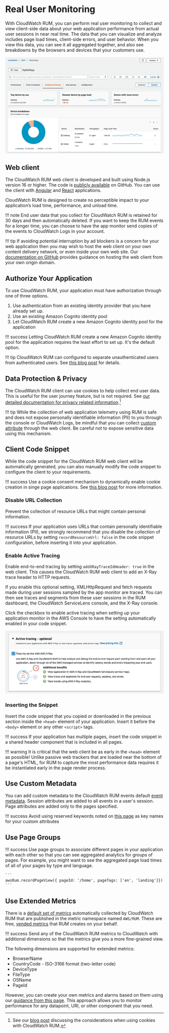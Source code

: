 # Real User Monitoring

With CloudWatch RUM, you can perform real user monitoring to collect and view client-side data about your web application performance from actual user sessions in near real time. The data that you can visualize and analyze includes page load times, client-side errors, and user behavior. When you view this data, you can see it all aggregated together, and also see breakdowns by the browsers and devices that your customers use.

![RUM application monitor dashboard showing device breakdown](../images/rum2.png)

## Web client

The CloudWatch RUM web client is developed and built using Node.js version 16 or higher. The code is [publicly available](https://github.com/aws-observability/aws-rum-web) on GitHub. You can use the client with [Angular](https://github.com/aws-observability/aws-rum-web/blob/main/docs/cdn_angular.md) and [React](https://github.com/aws-observability/aws-rum-web/blob/main/docs/cdn_react.md) applications.

CloudWatch RUM is designed to create no perceptible impact to your application’s load time, performance, and unload time.

!!! note
    End user data that you collect for CloudWatch RUM is retained for 30 days and then automatically deleted. If you want to keep the RUM events for a longer time, you can choose to have the app monitor send copies of the events to CloudWatch Logs in your account.

!!! tip
    If avoiding potential interruption by ad blockers is a concern for your web application then you may wish to host the web client on your own content delivery network, or even inside your own web site. Our [documentation on GitHub](https://github.com/aws-observability/aws-rum-web/blob/main/docs/cdn_installation.md) provides guidance on hosting the web client from your own origin domain.

## Authorize Your Application

To use CloudWatch RUM, your application must have authorization through one of three options.

1. Use authentication from an existing identity provider that you have already set up.
1. Use an existing Amazon Cognito identity pool
1. Let CloudWatch RUM create a new Amazon Cognito identity pool for the application

!!! success
    Letting CloudWatch RUM create a new Amazon Cognito identity pool for the application requires the least effort to set up. It's the default option.

!!! tip
    CloudWatch RUM can configured to separate unauthenticated users from authenticated users. See [this blog post](https://aws.amazon.com/blogs/mt/how-to-isolate-signed-in-users-from-guest-users-within-amazon-cloudwatch-rum/) for details. 

## Data Protection & Privacy

The CloudWatch RUM client can use cookies to help collect end user data. This is useful for the user journey feature, but is not required. See [our detailed documentation for privacy related information](https://docs.aws.amazon.com/AmazonCloudWatch/latest/monitoring/CloudWatch-RUM-privacy.html).[^1]

!!! tip
    While the collection of web application telemetry using RUM is safe and does not expose personally identifiable information (PII) to you through the console or CloudWatch Logs, be mindful that you can collect [custom attribute](https://docs.aws.amazon.com/AmazonCloudWatch/latest/monitoring/CloudWatch-RUM-custom-metadata.html) through the web client. Be careful not to expose sensitive data using this mechanism.

## Client Code Snippet

While the code snippet for the CloudWatch RUM web client will be automatically generated, you can also manually modify the code snippet to configure the client to your requirements. 

!!! success
    Use a cookie consent mechanism to dynamically enable cookie creation in singe page applications. See [this blog post](https://aws.amazon.com/blogs/mt/how-and-when-to-enable-session-cookies-with-amazon-cloudwatch-rum/) for more information.

### Disable URL Collection 

Prevent the collection of resource URLs that might contain personal information.

!!! success
    If your application uses URLs that contain personally identifiable information (PII), we strongly recommend that you disable the collection of resource URLs by setting `recordResourceUrl: false` in the code snippet configuration, before inserting it into your application.

### Enable Active Tracing

Enable end-to-end tracing by setting `addXRayTraceIdHeader: true` in the web client. This causes the CloudWatch RUM web client to add an X-Ray trace header to HTTP requests.

If you enable this optional setting, XMLHttpRequest and fetch requests made during user sessions sampled by the app monitor are traced. You can then see traces and segments from these user sessions in the RUM dashboard, the CloudWatch ServiceLens console, and the X-Ray console. 

Click the checkbox to enable active tracing when setting up your application monitor in the AWS Console to have the setting automatically enabled in your code snippet.

![Active tracing setup for RUM application monitor](../images/rum1.png)

### Inserting the Snippet

Insert the code snippet that you copied or downloaded in the previous section inside the `<head>` element of your application. Insert it before the `<body>` element or any other `<script>` tags.

!!! success
    If your application has multiple pages, insert the code snippet in a shared header component that is included in all pages.

!!! warning
    It is critical that the web client be as early in the `<head>` element as possible! Unlike passive web trackers that are loaded near the bottom of a page's HTML, for RUM to capture the most performance data requires it be instantiated early in the page render process.

## Use Custom Metadata

You can add custom metadata to the CloudWatch RUM events default [event metadata](https://docs.aws.amazon.com/AmazonCloudWatch/latest/monitoring/CloudWatch-RUM-datacollected.html#CloudWatch-RUM-datacollected-metadata). Session attributes are added to all events in a user's session. Page attributes are added only to the pages specified.

!!! success
    Avoid using reserved keywords noted on [this page](https://docs.aws.amazon.com/AmazonCloudWatch/latest/monitoring/CloudWatch-RUM-custom-metadata.html#CloudWatch-RUM-custom-metadata-syntax) as key names for your custom attributes

## Use Page Groups

!!! success
    Use page groups to associate different pages in your application with each other so that you can see aggregated analytics for groups of pages. For example, you might want to see the aggregated page load times of all of your pages by type and language.

    ```
    awsRum.recordPageView({ pageId: '/home', pageTags: ['en', 'landing']})
    ```

## Use Extended Metrics

There is a [default set of metrics](https://docs.aws.amazon.com/AmazonCloudWatch/latest/monitoring/CloudWatch-RUM-metrics.html) automatically collected by CloudWatch RUM that are published in the metric namespace named `AWS/RUM`. These are free, [vended metrics](../tools/metrics/#vended-metrics) that RUM creates on your behalf.

!!! success
    Send any of the CloudWatch RUM metrics to CloudWatch with additional dimensions so that the metrics give you a more fine-grained view.

The following dimensions are supported for extended metrics:

- BrowserName
- CountryCode - ISO-3166 format (two-letter code)
- DeviceType
- FileType
- OSName
- PageId

However, you can create your own metrics and alarms based on them using our [guidance from this page](https://aws.amazon.com/blogs/mt/create-metrics-and-alarms-for-specific-web-pages-amazon-cloudwatch-rum/). This approach allows you to monitor performance for any datapoint, URI, or other component that you need.

[^1]: See our [blog post](https://aws.amazon.com/blogs/mt/how-and-when-to-enable-session-cookies-with-amazon-cloudwatch-rum/) discussing the considerations when using cookies with CloudWatch RUM.